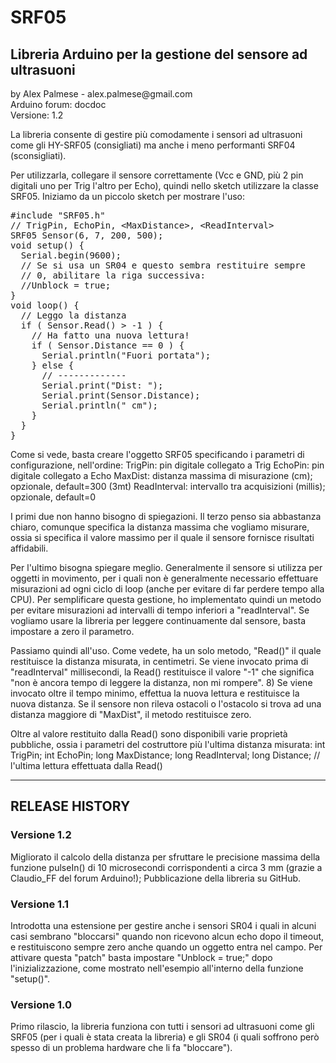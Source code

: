 # SRF05
<h2>Libreria Arduino per la gestione del sensore ad ultrasuoni</h2>
<p>by Alex Palmese - alex.palmese@gmail.com<br />
Arduino forum: docdoc<br />
Versione: 1.2<br />
</p>
<p>La libreria consente di gestire più comodamente i sensori ad ultrasuoni come gli HY-SRF05 (consigliati) ma anche i meno performanti SRF04 (sconsigliati).</p>
<p>Per utilizzarla, collegare il sensore correttamente (Vcc e GND, più 2 pin digitali uno per Trig l'altro per Echo), quindi nello sketch utilizzare la classe SRF05. Iniziamo da un piccolo sketch per mostrare l'uso:</p>
<p style="font-family: monospace;">
#include "SRF05.h"<br />
// TrigPin, EchoPin, &lt;MaxDistance&gt;, &lt;ReadInterval&gt;<br />
SRF05 Sensor(6, 7, 200, 500);<br />
void setup() {<br />
&nbsp;&nbsp;Serial.begin(9600);<br />
&nbsp;&nbsp;// Se si usa un SR04 e questo sembra restituire sempre <br />
&nbsp;&nbsp;// 0, abilitare la riga successiva:<br />
&nbsp;&nbsp;//Unblock = true;<br />
}<br />
void loop() {<br />
&nbsp;&nbsp;// Leggo la distanza<br />
&nbsp;&nbsp;if ( Sensor.Read() &gt; -1 ) {<br />
&nbsp;&nbsp;&nbsp;&nbsp;// Ha fatto una nuova lettura!<br />
&nbsp;&nbsp;&nbsp;&nbsp;if ( Sensor.Distance == 0 ) {<br />
&nbsp;&nbsp;&nbsp;&nbsp;&nbsp;&nbsp;Serial.println("Fuori portata");<br />
&nbsp;&nbsp;&nbsp;&nbsp;} else {<br />
&nbsp;&nbsp;&nbsp;&nbsp;&nbsp;&nbsp;// -------------<br />
&nbsp;&nbsp;&nbsp;&nbsp;&nbsp;&nbsp;Serial.print("Dist: ");<br />
&nbsp;&nbsp;&nbsp;&nbsp;&nbsp;&nbsp;Serial.print(Sensor.Distance);<br />
&nbsp;&nbsp;&nbsp;&nbsp;&nbsp;&nbsp;Serial.println(" cm");<br />
&nbsp;&nbsp;&nbsp;&nbsp;}<br />
&nbsp;&nbsp;}<br />
}<br /></code></p>
<p>Come si vede, basta creare l'oggetto SRF05 specificando i parametri di configurazione, nell'ordine:
  TrigPin: pin digitale collegato a Trig
  EchoPin: pin digitale collegato a Echo
  MaxDist: distanza massima di misurazione (cm); opzionale, default=300 (3mt) 
  ReadInterval: intervallo tra acquisizioni (millis); opzionale, default=0
</p>
I primi due non hanno bisogno di spiegazioni. 
Il terzo penso sia abbastanza chiaro, comunque specifica la distanza massima che vogliamo misurare, ossia si specifica il valore massimo per il quale il sensore fornisce risultati affidabili.

Per l'ultimo bisogna spiegare meglio. Generalmente il sensore si utilizza per oggetti in movimento, per i quali non è generalmente necessario effettuare misurazioni ad ogni ciclo di loop (anche per evitare di far perdere tempo alla CPU). Per semplificare questa gestione, ho implementato quindi un metodo per evitare misurazioni ad intervalli di tempo inferiori a "readInterval". Se vogliamo usare la libreria per leggere continuamente dal sensore, basta impostare a zero il parametro.

Passiamo quindi all'uso. 
Come vedete, ha un solo metodo, "Read()" il quale restituisce la distanza misurata, in centimetri. 
Se viene invocato prima di "readInterval" millisecondi, la Read() restituisce il valore "-1" che significa "non è ancora tempo di leggere la distanza, non mi rompere". 8) 
Se viene invocato oltre il tempo minimo, effettua la nuova lettura e restituisce la nuova distanza. 
Se il sensore non rileva ostacoli o l'ostacolo si trova ad una distanza maggiore di "MaxDist", il metodo restituisce zero.

Oltre al valore restituito dalla Read() sono disponibili varie proprietà pubbliche, ossia i parametri del costruttore più l'ultima distanza misurata:
  int TrigPin;
  int EchoPin;
  long MaxDistance;
  long ReadInterval;
  long Distance; // l'ultima lettura effettuata dalla Read()

<hr>
<h2>RELEASE HISTORY</h2>

<h3>Versione 1.2</h3>
Migliorato il calcolo della distanza per sfruttare le precisione massima della funzione pulseIn() di 10 microsecondi corrispondenti a circa 3 mm (grazie a Claudio_FF del forum Arduino!); Pubblicazione della libreria su GitHub.

<h3>Versione 1.1</h3>
Introdotta una estensione per gestire anche i sensori SR04 i quali in alcuni casi sembrano "bloccarsi" quando non ricevono alcun echo dopo il timeout, e restituiscono sempre zero anche quando un oggetto entra nel campo. Per attivare questa "patch" basta impostare "Unblock = true;" dopo l'inizializzazione, come mostrato nell'esempio all'interno della funzione "setup()".

<h3>Versione 1.0</h3>
Primo rilascio, la libreria funziona con tutti i sensori ad ultrasuoni come gli SRF05 (per i quali è stata creata la libreria) e gli SR04 (i quali soffrono però spesso di un problema hardware che li fa "bloccare").

